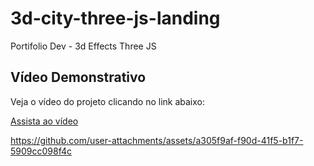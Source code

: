 # 3d-city-three-js-landing
Portifolio Dev - 3d Effects Three JS

## Vídeo Demonstrativo

Veja o vídeo do projeto clicando no link abaixo:

[Assista ao vídeo](https://drive.google.com/file/d/12P02tJAIrFLcmxt5VQE5hZe58sL20xv7/view?usp=sharing)


https://github.com/user-attachments/assets/a305f9af-f90d-41f5-b1f7-5909cc098f4c

